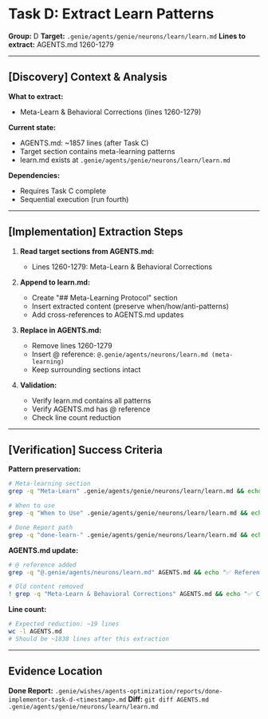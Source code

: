 # Task D: Extract Learn Patterns

**Group:** D
**Target:** `.genie/agents/genie/neurons/learn/learn.md`
**Lines to extract:** AGENTS.md 1260-1279

---

## [Discovery] Context & Analysis

**What to extract:**
- Meta-Learn & Behavioral Corrections (lines 1260-1279)

**Current state:**
- AGENTS.md: ~1857 lines (after Task C)
- Target section contains meta-learning patterns
- learn.md exists at `.genie/agents/genie/neurons/learn/learn.md`

**Dependencies:**
- Requires Task C complete
- Sequential execution (run fourth)

---

## [Implementation] Extraction Steps

1. **Read target sections from AGENTS.md:**
   - Lines 1260-1279: Meta-Learn & Behavioral Corrections

2. **Append to learn.md:**
   - Create "## Meta-Learning Protocol" section
   - Insert extracted content (preserve when/how/anti-patterns)
   - Add cross-references to AGENTS.md updates

3. **Replace in AGENTS.md:**
   - Remove lines 1260-1279
   - Insert @ reference: `@.genie/agents/neurons/learn.md (meta-learning)`
   - Keep surrounding sections intact

4. **Validation:**
   - Verify learn.md contains all patterns
   - Verify AGENTS.md has @ reference
   - Check line count reduction

---

## [Verification] Success Criteria

**Pattern preservation:**
```bash
# Meta-learning section
grep -q "Meta-Learn" .genie/agents/genie/neurons/learn/learn.md && echo "✅ Meta-learning preserved"

# When to use
grep -q "When to Use" .genie/agents/genie/neurons/learn/learn.md && echo "✅ Usage patterns preserved"

# Done Report path
grep -q "done-learn-" .genie/agents/genie/neurons/learn/learn.md && echo "✅ Evidence protocol preserved"
```

**AGENTS.md update:**
```bash
# @ reference added
grep -q "@.genie/agents/neurons/learn.md" AGENTS.md && echo "✅ Reference added"

# Old content removed
! grep -q "Meta-Learn & Behavioral Corrections" AGENTS.md && echo "✅ Content removed"
```

**Line count:**
```bash
# Expected reduction: ~19 lines
wc -l AGENTS.md
# Should be ~1838 lines after this extraction
```

---

## Evidence Location

**Done Report:** `.genie/wishes/agents-optimization/reports/done-implementor-task-d-<timestamp>.md`
**Diff:** `git diff AGENTS.md .genie/agents/genie/neurons/learn/learn.md`
